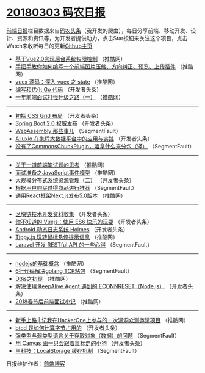 # [20180303 码农日报](https://toutiao.qdkfweb.cn/date/2018/03/03)

[前端日报](https://qdkfweb.cn/c/news)栏目数据来自[码农头条](https://toutiao.qdkfweb.cn/)（我开发的爬虫），每日分享前端、移动开发、设计、资源和资讯等，为开发者提供动力，点击Star按钮来关注这个项目，点击Watch来收听每日的更新[Github主页](https://github.com/kujian/frontendDaily)
* [基于Vue2.0实现后台系统权限控制](https://toutiao.qdkfweb.cn/66138.html) （推酷网）
* [手把手教你如何编写一个前端图片压缩、方向纠正、预览、上传插件](https://toutiao.qdkfweb.cn/66131.html) （推酷网）
* [vuex 源码：深入 vuex 之 state](https://toutiao.qdkfweb.cn/66134.html) （推酷网）
* [编写和优化 Go 代码](https://toutiao.qdkfweb.cn/66109.html) （开发者头条）
* [一年前端面试打怪升级之路（一）](https://toutiao.qdkfweb.cn/66132.html) （推酷网）

***
* [初探 CSS Grid 布局](https://toutiao.qdkfweb.cn/66100.html) （开发者头条）
* [Spring Boot 2.0 权威发布](https://toutiao.qdkfweb.cn/66096.html) （开发者头条）
* [WebAssembly 那些事儿](https://toutiao.qdkfweb.cn/66088.html) （SegmentFault）
* [Alluxio 在携程大数据平台中的应用与实践](https://toutiao.qdkfweb.cn/66111.html) （开发者头条）
* [没有了CommonsChunkPlugin，咱拿什么来分包（译）](https://toutiao.qdkfweb.cn/66089.html) （SegmentFault）

***
* [关于一道前端笔试题的思考](https://toutiao.qdkfweb.cn/66133.html) （推酷网）
* [面试准备之JavaScript事件模型](https://toutiao.qdkfweb.cn/66137.html) （推酷网）
* [大规模分布式系统资源管理（二）](https://toutiao.qdkfweb.cn/66105.html) （开发者头条）
* [根据用户购买过得商品进行推荐](https://toutiao.qdkfweb.cn/66085.html) （SegmentFault）
* [通用React框架Next.js发布5.0版本](https://toutiao.qdkfweb.cn/66140.html) （推酷网）

***
* [区块链技术开发资料收集](https://toutiao.qdkfweb.cn/66095.html) （开发者头条）
* [你不知道的 Vuejs：使用 ES6 快乐的玩耍](https://toutiao.qdkfweb.cn/66101.html) （开发者头条）
* [Android 动态日志系统 Holmes](https://toutiao.qdkfweb.cn/66102.html) （开发者头条）
* [Tippy.js 玩转鼠标悬停提示信息](https://toutiao.qdkfweb.cn/66125.html) （推酷网）
* [Laravel 开发 RESTful API 的一些心得](https://toutiao.qdkfweb.cn/66092.html) （SegmentFault）

***
* [nodejs的基础概念](https://toutiao.qdkfweb.cn/66126.html) （推酷网）
* [6行代码解决golang TCP粘包](https://toutiao.qdkfweb.cn/66084.html) （SegmentFault）
* [D3js之初窥](https://toutiao.qdkfweb.cn/66127.html) （推酷网）
* [解决使用 KeepAlive Agent 遇到的 ECONNRESET（Node.js）](https://toutiao.qdkfweb.cn/66106.html) （开发者头条）
* [2018春节后前端面试小记](https://toutiao.qdkfweb.cn/66128.html) （推酷网）

***
* [新手上路 | 记我在HackerOne上参与的一次漏洞众测邀请项目](https://toutiao.qdkfweb.cn/66139.html) （推酷网）
* [btcd 是如何计算字节占用的](https://toutiao.qdkfweb.cn/66107.html) （开发者头条）
* [强类型与弱类型语言关于存取对象（数据）的问题](https://toutiao.qdkfweb.cn/66086.html) （SegmentFault）
* [用 Canvas 画一只会跟着鼠标走的小狗](https://toutiao.qdkfweb.cn/66108.html) （开发者头条）
* [黑科技：LocalStorage 缓存机制](https://toutiao.qdkfweb.cn/66087.html) （SegmentFault）

日报维护作者：[前端博客](https://qdkfweb.cn/) 